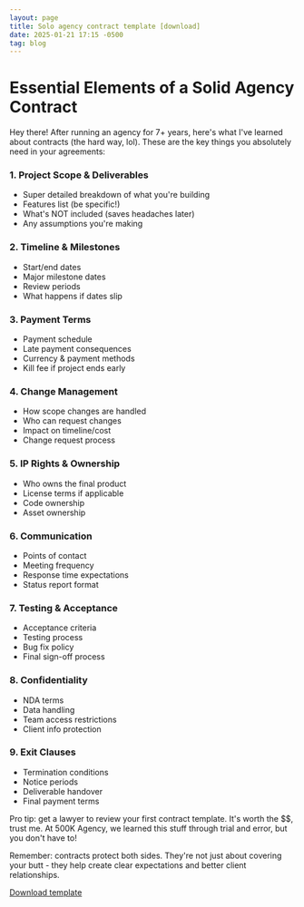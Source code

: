 ```yaml
---
layout: page
title: Solo agency contract template [download]
date: 2025-01-21 17:15 -0500
tag: blog
---
```


# Essential Elements of a Solid Agency Contract

Hey there! After running an agency for 7+ years, here's what I've learned about
contracts (the hard way, lol). These are the key things you absolutely need in
your agreements:

### 1. Project Scope & Deliverables

- Super detailed breakdown of what you're building
- Features list (be specific!)
- What's NOT included (saves headaches later)
- Any assumptions you're making

### 2. Timeline & Milestones

- Start/end dates
- Major milestone dates
- Review periods
- What happens if dates slip

### 3. Payment Terms

- Payment schedule
- Late payment consequences
- Currency & payment methods
- Kill fee if project ends early

### 4. Change Management

- How scope changes are handled
- Who can request changes
- Impact on timeline/cost
- Change request process

### 5. IP Rights & Ownership

- Who owns the final product
- License terms if applicable
- Code ownership
- Asset ownership

### 6. Communication

- Points of contact
- Meeting frequency
- Response time expectations
- Status report format

### 7. Testing & Acceptance

- Acceptance criteria
- Testing process
- Bug fix policy
- Final sign-off process

### 8. Confidentiality

- NDA terms
- Data handling
- Team access restrictions
- Client info protection

### 9. Exit Clauses

- Termination conditions
- Notice periods
- Deliverable handover
- Final payment terms

Pro tip: get a lawyer to review your first contract template. It's worth the $$,
trust me. At 500K Agency, we learned this stuff through trial and error, but you don't
have to!

Remember: contracts protect both sides. They're not just about covering your butt -
they help create clear expectations and better client relationships.

<a href="https://docs.google.com/document/d/1NOIv3hl1T4xzh3rmTHnEUmmb4qoCC19Q/edit?usp=sharing&ouid=116350108342458603568&rtpof=true&sd=true" target="_blank" id="btn-download" class="btn-secondary">Download template</a>
